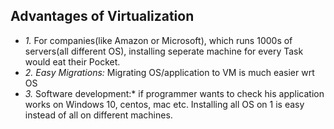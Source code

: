 ## Advantages of Virtualization
  - *1.* For companies(like Amazon or Microsoft), which runs 1000s of servers(all different OS), installing seperate machine for every Task would eat their Pocket.
  - *2. Easy Migrations:* Migrating OS/application to VM is much easier wrt OS
  - *3.* Software development:* if programmer wants to check his application works on Windows 10, centos, mac etc. Installing all OS on 1 is easy instead of all on different machines.
